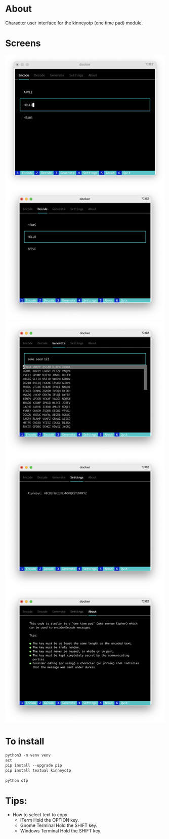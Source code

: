 # About

Character user interface for the kinneyotp (one time pad) module.

# Screens
![encode tab](https://github.com/mkinney/kinneyotpcui/blob/main/screens/encode.png?raw=true "Encode")
![decode tab](https://github.com/mkinney/kinneyotpcui/blob/main/screens/decode.png?raw=true "Decode")
![generate tab](https://github.com/mkinney/kinneyotpcui/blob/main/screens/generate.png?raw=true "Generate")
![settings tab](https://github.com/mkinney/kinneyotpcui/blob/main/screens/settings.png?raw=true "Settings")
![about tab](https://github.com/mkinney/kinneyotpcui/blob/main/screens/about.png?raw=true "About")


# To install

```
python3 -m venv venv
act
pip install --upgrade pip
pip install textual kinneyotp

python otp
```

# Tips:
- How to select text to copy:
  * iTerm Hold the OPTION key.
  * Gnome Terminal Hold the SHIFT key.
  * Windows Terminal Hold the SHIFT key.
